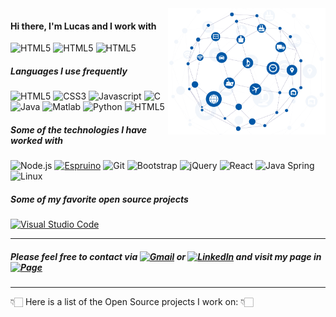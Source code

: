 <img align='right' src="https://github.com/lucaslui/lucaslui/blob/master/iot11-development.gif" width=50% height=50%>

#### Hi there, I'm Lucas and I work with

![HTML5](https://img.shields.io/badge/-Internet%20of%20Things-ffa804?style=flat)
![HTML5](https://img.shields.io/badge/-Software%20Development-4d008f?style=flat)
![HTML5](https://img.shields.io/badge/-Embedded%20Systems-102230?style=flat)

##### Languages I use frequently

![HTML5](https://img.shields.io/badge/-HTML5-E34F26?style=flat&logo=html5&logoColor=white)
![CSS3](https://img.shields.io/badge/-CSS3-1572B6?style=flat&logo=css3&logoColor=white) 
![Javascript](https://img.shields.io/badge/-JavaScript-F7DF1E?style=flat&logo=javascript&logoColor=white)
![C](https://img.shields.io/badge/-C%20&%20C++-659ad2?style=flat&logo=c%2B%2B&logoColor=white)
![Java](https://img.shields.io/badge/-Java-06305b?style=flat&logo=java&logoColor=white) 
![Matlab](https://img.shields.io/badge/-Matlab-06305b?style=flat&logo=mathworks&logoColor=white) 
![Python](https://img.shields.io/badge/-Python%203-black?style=flat&logo=python&logoColor=white) 
![HTML5](https://img.shields.io/badge/-Latex-4d008f?style=flat&logo=latex&logoColor=white)

##### Some of the technologies I have worked with

![Node.js](https://img.shields.io/badge/-Node.js-06305b?style=flat&logo=node.js&logoColor=339933)
[![Espruino](https://img.shields.io/badge/-Espruino-06305b?style=flat&logo=espruino&logoColor=007ACC)](https://www.espruino.com/)
![Git](https://img.shields.io/badge/-Git-222222?style=flat&logo=git&logoColor=F05032)
![Bootstrap](https://img.shields.io/badge/-Bootstrap-563D7C?style=flat&logo=bootstrap&logoColor=white)
![jQuery](https://img.shields.io/badge/-jQuery-222222?style=flat&logo=jQuery&logoColor=0769AD)
![React](https://img.shields.io/badge/-React-222222?style=flat&logo=React&logoColor=FFFFFF)
![Java Spring](https://img.shields.io/badge/-Spring-222222?style=flat&logo=spring&logoColor=6DB33F)
![Linux](https://img.shields.io/badge/-Linux-222222?style=flat&logo=linux&logoColor=fff)

##### Some of my favorite open source projects

[![Visual Studio Code](https://img.shields.io/badge/-VSCode-444444?style=flat&logo=visual-studio-code&logoColor=007ACC)](https://github.com/microsoft/vscode)

---

##### Please feel free to contact via [![Gmail](https://img.shields.io/badge/-Email-D14836?style=flat&logo=gmail&logoColor=white)](mailto:lucasluimotta@gmail.com) or [![LinkedIn](https://img.shields.io/badge/-Linkedin-0077B5?style=flat&logo=linkedin&logoColor=white)](https://www.linkedin.com/in/lucas-lui-motta-eng/) and visit my page in [![Page](https://img.shields.io/badge/-Page-000000?style=for-the-badge&logo=houzz&logoColor=white)](https://lucaslui.github.io/personal-page/)

---

👇🏻 Here is a list of the Open Source projects I work on: 👇🏻
